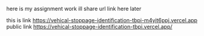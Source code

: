 here is my assignment work 
ill share url link here later 

this is link 
https://vehical-stoppage-identification-tbpi-m4yit6ppj.vercel.app
public link
https://vehical-stoppage-identification-tbpi.vercel.app/
